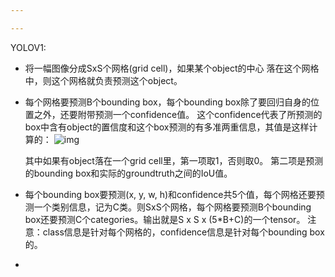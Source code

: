 ```yaml
---

---
```








YOLOV1:

* 将一幅图像分成SxS个网格(grid cell)，如果某个object的中心 落在这个网格中，则这个网格就负责预测这个object。 

* 每个网格要预测B个bounding box，每个bounding box除了要回归自身的位置之外，还要附带预测一个confidence值。 
  这个confidence代表了所预测的box中含有object的置信度和这个box预测的有多准两重信息，其值是这样计算的： ![img](https://gitee.com/wanwanzh/imagebed-windows/raw/master/pictures/20160317154752063) 

  其中如果有object落在一个grid cell里，第一项取1，否则取0。 第二项是预测的bounding box和实际的groundtruth之间的IoU值。

* 每个bounding box要预测(x, y, w, h)和confidence共5个值，每个网格还要预测一个类别信息，记为C类。则SxS个网格，每个网格要预测B个bounding box还要预测C个categories。输出就是S x S x (5*B+C)的一个tensor。 
  注意：class信息是针对每个网格的，confidence信息是针对每个bounding box的。

* 

